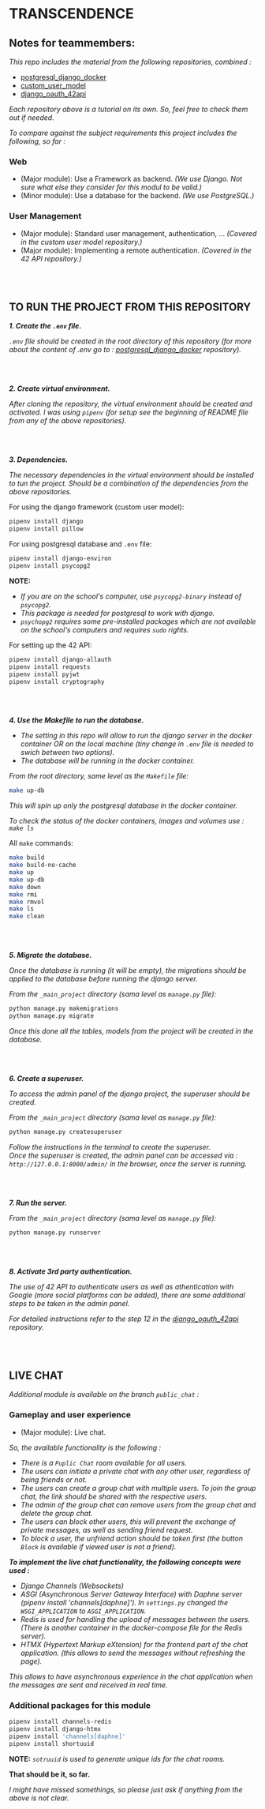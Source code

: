 # TRANSCENDENCE

## **Notes for teammembers:**  

*This repo includes the material from the following repositories, combined :*  

- [postgresql_django_docker](https://github.com/svvoii/postgresql_django_docker)  
- [custom_user_model](https://github.com/svvoii/custom_user_model)  
- [django_oauth_42api](https://github.com/svvoii/django_oauth_42api.git)  

*Each repository above is a tutorial on its own. So, feel free to check them out if needed.*   

*To compare against the subject requirements this project includes the following, so far :*  

### Web
- (Major module): Use a Framework as backend. *(We use Django. Not sure what else they consider for this modul to be valid.)*
- (Minor module): Use a database for the backend. *(We use PostgreSQL.)*

### User Management
- (Major module): Standard user management, authentication, ... *(Covered in the custom user model repository.)*
- (Major module): Implementing a remote authentication. *(Covered in the 42 API repository.)*  

<br><br>

## **TO RUN THE PROJECT FROM THIS REPOSITORY**

***1. Create the `.env` file.***  

*`.env` file should be created in the root directory of this repository (for more about the content of .env go to : [postgresql_django_docker](https://github.com/svvoii/postgresql_django_docker) repository).*

<br><br>

***2. Create virtual environment.***  

*After cloning the repository, the virtual environment should be created and activated. I was using `pipenv` (for setup see the beginning of README file from any of the above repositories).*  

<br><br>

***3. Dependencies.***  

*The necessary dependencies in the virtual environment should be installed to tun the project. Should be a combination of the dependencies from the above repositories.* 

For using the django framework (custom user model):  
```bash
pipenv install django
pipenv install pillow
```

For using postgresql database and `.env` file:  
```bash
pipenv install django-environ
pipenv install psycopg2
```
**NOTE:**  
- *If you are on the school's computer, use `psycopg2-binary` instead of `psycopg2`.*
- *This package is needed for postgresql to work with django.* 
- *`psychopg2` requires some pre-installed packages which are not available on the school's computers and requires `sudo` rights.*    

For setting up the 42 API:  
```bash
pipenv install django-allauth
pipenv install requests
pipenv install pyjwt
pipenv install cryptography
```

<br><br>

***4. Use the Makefile to run the database.***

- *The setting in this repo will allow to run the django server in the docker container OR on the local machine (tiny change in `.env` file is needed to swich between two options).* 
- *The database will be running in the docker container.*   

*From the root directory, same level as the `Makefile` file:*  

```bash
make up-db
```

*This will spin up only the postgresql database in the docker container.*  

*To check the status of the docker containers, images and volumes use : `make ls`*  

All `make` commands:  
```bash
make build
make build-no-cache
make up
make up-db
make down
make rmi
make rmvol
make ls
make clean
```

<br><br>

***5. Migrate the database.***

*Once the database is running (it will be empty), the migrations should be applied to the database before running the django server.*  

*From the `_main_project` directory (sama level as `manage.py` file):*  

```bash
python manage.py makemigrations
python manage.py migrate
```

*Once this done all the tables, models from the project will be created in the database.*  

<br><br>

***6. Create a superuser.***  

*To access the admin panel of the django project, the superuser should be created.*  

*From the `_main_project` directory (sama level as `manage.py` file):*  

```bash
python manage.py createsuperuser
```

*Follow the instructions in the terminal to create the superuser.*   
*Once the superuser is created, the admin panel can be accessed via : `http://127.0.0.1:8000/admin/` in the browser, once the server is running.*  

<br><br>

***7. Run the server.***  

*From the `_main_project` directory (sama level as `manage.py` file):*  

```bash
python manage.py runserver
```

<br><br>

***8. Activate 3rd party authentication.***  

*The use of 42 API to authenticate users as well as athentication with Google (more social platforms can be added), there are some additional steps to be taken in the admin panel.*  

*For detailed instructions refer to the step 12 in the [django_oauth_42api](https://github.com/svvoii/django_oauth_42api.git) repository.*  

<br><br>


## **LIVE CHAT**

*Additional module is available on the branch `public_chat` :*

### Gameplay and user experience
- (Major module): Live chat. 

*So, the available functionality is the following :*  
- *There is a `Puplic Chat` room available for all users.*
- *The users can initiate a private chat with any other user, regardless of being friends or not.*
- *The users can create a group chat with multiple users. To join the group chat, the link should be shared with the respective users.*
- *The admin of the group chat can remove users from the group chat and delete the group chat.*
- *The users can block other users, this will prevent the exchange of private messages, as well as sending friend request.*
- *To block a user, the unfriend action should be taken first (the button `Block` is available if viewed user is not a friend).*

***To implement the live chat functionality, the following concepts were used :***
- *Django Channels (Websockets)*
- *ASGI (Asynchronous Server Gateway Interface) with Daphne server (pipenv install 'channels[daphne]'). In `settings.py` changed the `WSGI_APPLICATION` to `ASGI_APPLICATION`.*
- *Redis is used for handling the upload of messages between the users. (There is another container in the docker-compose file for the Redis server).*
- *HTMX (Hypertext Markup eXtension) for the frontend part of the chat application. (this allows to send the messages without refreshing the page).*

*This allows to have asynchronous experience in the chat application when the messages are sent and received in real time.*

### Additional packages for this module
```bash
pipenv install channels-redis
pipenv install django-htmx
pipenv install 'channels[daphne]'
pipenv install shortuuid
```
**NOTE:** *`sotruuid` is used to generate unique ids for the chat rooms.*  


**That should be it, so far.**  

*I might have missed somethings, so please just ask if anything from the above is not clear.*  


